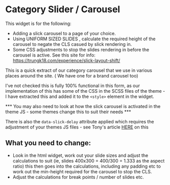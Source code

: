 # Category Slider / Carousel

This widget is for the following:

- Adding a slick carousel to a page of your choice.
- Using UNIFORM SIZED SLIDES , calculate the required height of the carousel to negate the CLS casued by slick rendering in.
- Some CSS adjustments to stop the slides rendering in before the carousel is active. See this site for info: https://trungk18.com/experience/slick-layout-shift/


This is a quick extract of our category carousel that we use in various places around the site. ( We have one for a brand carousel too)

I've not checked this is fully 100% functional in this form, as our implementation of this has some of the CSS in the SCSS files of the theme - I have extracted this and
added it to the `<style>` element in the widget.

*** You may also need to look at how the slick carousel is activated in the theme JS - some themes change this to suit their needs ***

There is also the `data-slick-delay` attribute applied which requires the adjustment of your themes JS files - see Tony's article [HERE](https://bigcommerce.websiteadvantage.com.au/tag-rocket/articles/bigcommerce-speed-optimisation-carousel/) on this


## What you need to change:
- Look in the html widget, work out your slide sizes and adjust the calculations to suit (ie, slides 400x300 = 400/300 = 1.333 as the aspect ratio) this then goes into the calculations, including any padding etc to work out the min-height required for the carousel to stop the CLS.
- Adjust the calculations for break points / number of slides etc.
